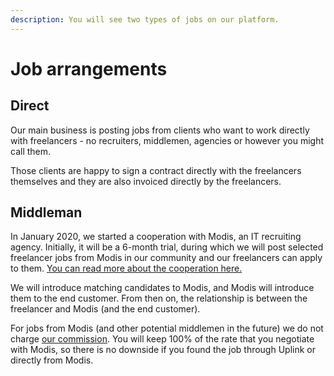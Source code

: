 ```yaml
---
description: You will see two types of jobs on our platform.
---
```


# Job arrangements

## Direct

Our main business is posting jobs from clients who want to work directly with freelancers - no recruiters, middlemen, agencies or however you might call them.

Those clients are happy to sign a contract directly with the freelancers themselves and they are also invoiced directly by the freelancers.

## Middleman

In January 2020, we started a cooperation with Modis, an IT recruiting agency. Initially, it will be a 6-month trial, during which we will post selected freelancer jobs from Modis in our community and our freelancers can apply to them. [You can read more about the cooperation here.](https://uplink.tech/blog/announcing-our-cooperation-with-modis/)

We will introduce matching candidates to Modis, and Modis will introduce them to the end customer. From then on, the relationship is between the freelancer and Modis \(and the end customer\).

For jobs from Modis \(and other potential middlemen in the future\) we do not charge [our commission](https://kb.uplink.tech/freelancers/our-commission). You will keep 100% of the rate that you negotiate with Modis, so there is no downside if you found the job through Uplink or directly from Modis.

